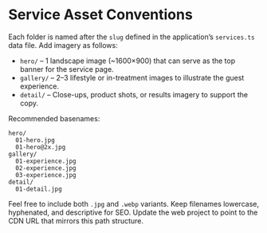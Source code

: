 # Service Asset Conventions

Each folder is named after the `slug` defined in the application’s `services.ts` data file. Add imagery as follows:

- `hero/` – 1 landscape image (~1600×900) that can serve as the top banner for the service page.
- `gallery/` – 2–3 lifestyle or in-treatment images to illustrate the guest experience.
- `detail/` – Close-ups, product shots, or results imagery to support the copy.

Recommended basenames:

```
hero/
  01-hero.jpg
  01-hero@2x.jpg
gallery/
  01-experience.jpg
  02-experience.jpg
  03-experience.jpg
detail/
  01-detail.jpg
```

Feel free to include both `.jpg` and `.webp` variants. Keep filenames lowercase, hyphenated, and descriptive for SEO. Update the web project to point to the CDN URL that mirrors this path structure.
